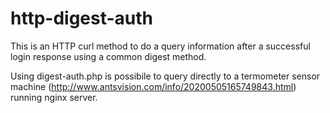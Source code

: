 # http-digest-auth
This is an HTTP curl method to do a query information after a successful login response using a common digest method.


Using digest-auth.php is possibile to query directly to a termometer sensor machine (http://www.antsvision.com/info/20200505165749843.html)
running nginx server.
